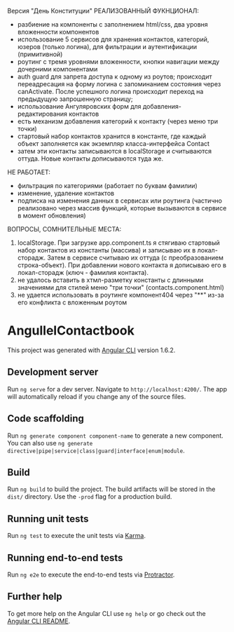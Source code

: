 
Версия "День Конституции"
РЕАЛИЗОВАННЫЙ ФУКНЦИОНАЛ:
- разбиение на компоненты с заполнением html/css, два уровня вложенности компонентов
- использование 5 сервисов для хранения контактов, категорий, юзеров (только логина), для фильтрации и аутентификации (примитивной)
- роутинг с тремя уровнями вложенности, кнопки навигации между дочерними компонентами
- auth guard для запрета доступа к одному из роутов; происходит переадресация на форму логина с запоминанием состояния через canActivate.
После успешного логина происходит переход на предыдущую запрошенную страницу;
- использование Ангуляровских форм для добавления-редактирования контактов
- есть механизм добавления категорий к контакту (через меню три точки)
- стартовый набор контактов хранится в константе, где каждый объект заполняется как экземпляр класса-интерфейса Contact
- затем эти контакты записываются в localStoragе и считываются оттуда. Новые контакты дописываются туда же.

НЕ РАБОТАЕТ:

* фильтрация по категориями (работает по буквам фамилии)
* изменение, удаление контактов
* подписка на изменения данных в сервисах или роутинга (частично реализовано через массив функций, которые вызываются в сервисе в момент обновления)

ВОПРОСЫ, СОМНИТЕЛЬНЫЕ МЕСТА:

1. localStorage. При загрузке app.component.ts я стягиваю стартовый набор контактов из константы (массива) и записываю их в локал-сторадж. Затем в сервисе
считываю их оттуда (с преобразованием строка-объект). При добавлении нового контакта я дописываю его в локал-сторадж (ключ - фамилия контакта).
2. не удалось вставить в хтмл-разметку константы с длинными значениями для стилей меню "три точки" (contacts.component.html)
3. не удается использовать в роутинге компонент404 через "**" из-за его конфликта с вложенным роутом


# AngullelContactbook

This project was generated with [Angular CLI](https://github.com/angular/angular-cli) version 1.6.2.

## Development server

Run `ng serve` for a dev server. Navigate to `http://localhost:4200/`. The app will automatically reload if you change any of the source files.

## Code scaffolding

Run `ng generate component component-name` to generate a new component. You can also use `ng generate directive|pipe|service|class|guard|interface|enum|module`.

## Build

Run `ng build` to build the project. The build artifacts will be stored in the `dist/` directory. Use the `-prod` flag for a production build.

## Running unit tests

Run `ng test` to execute the unit tests via [Karma](https://karma-runner.github.io).

## Running end-to-end tests

Run `ng e2e` to execute the end-to-end tests via [Protractor](http://www.protractortest.org/).

## Further help

To get more help on the Angular CLI use `ng help` or go check out the [Angular CLI README](https://github.com/angular/angular-cli/blob/master/README.md).
